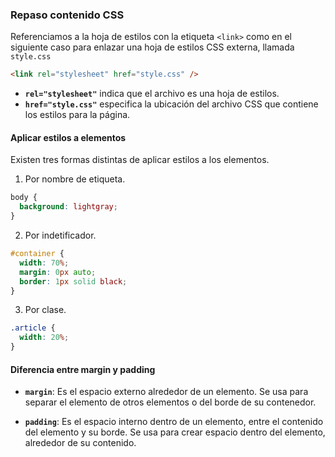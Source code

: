 ### Repaso contenido CSS

Referenciamos a la hoja de estilos con la etiqueta `<link>` como en el siguiente caso para enlazar una hoja de estilos CSS externa, llamada `style.css`

```html
<link rel="stylesheet" href="style.css" />
```

- **`rel="stylesheet"`** indica que el archivo es una hoja de estilos.
- **`href="style.css"`** especifica la ubicación del archivo CSS que contiene los estilos para la página.

#### Aplicar estilos a elementos

Existen tres formas distintas de aplicar estilos a los elementos.

1. Por nombre de etiqueta.

```css
body {
  background: lightgray;
}
```

2. Por indetificador.

```css
#container {
  width: 70%;
  margin: 0px auto;
  border: 1px solid black;
}
```

3. Por clase.

```css
.article {
  width: 20%;
}
```

#### Diferencia entre margin y padding

- **`margin`**: Es el espacio externo alrededor de un elemento. Se usa para separar el elemento de otros elementos o del borde de su contenedor.

- **`padding`**: Es el espacio interno dentro de un elemento, entre el contenido del elemento y su borde. Se usa para crear espacio dentro del elemento, alrededor de su contenido.
